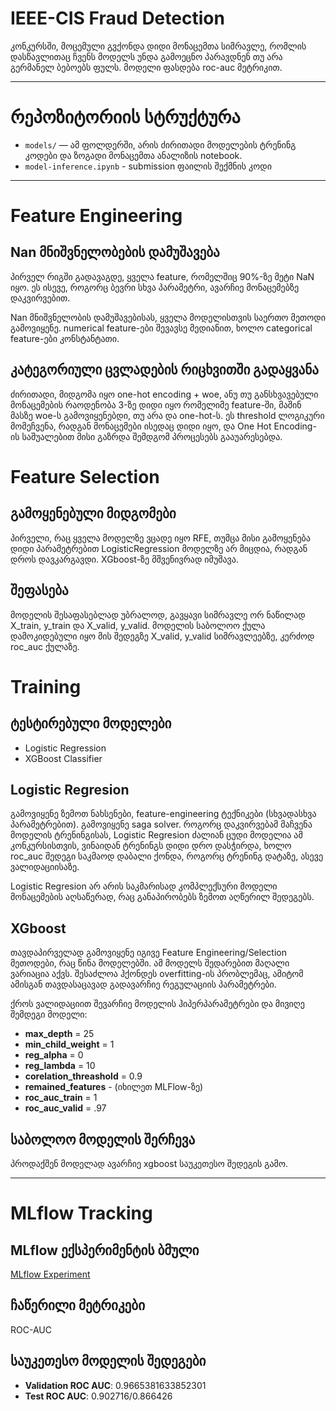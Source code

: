 # IEEE-CIS Fraud Detection

კონკურსში, მოცემული გვქონდა დიდი მონაცემთა სიმრავლე, რომლის დასწავლითაც ჩვენს მოდელს უნდა გამოეცნო პარავდნენ თუ არა გერმანელ ბებოებს ფულს. მოდელი ფასდება roc-auc მეტრიკით.

---

# რეპოზიტორიის სტრუქტურა

- `models/` — ამ ფოლდერში, არის ძირითადი მოდელების ტრენინგ კოდები და ზოგადი მონაცემთა ანალიზის notebook.
- `model-inference.ipynb` - submission ფაილის შექმნის კოდი

---

# Feature Engineering

## Nan მნიშვნელობების დამუშავება

პირველ რიგში გადავაგდე, ყველა feature, რომელშიც 90%-ზე მეტი NaN იყო. ეს ისევე, როგორც ბევრი სხვა პარამეტრი, ავარჩიე მონაცემებზე დაკვირვებით.

Nan მნიშვნელობის დამუშავებისას, ყველა მოდელისთვის საერთო მეთოდი გამოვიყენე. numerical feature-ები შევავსე მედიანით, ხოლო categorical feature-ები კონსტანტათი.

## კატეგორიული ცვლადების რიცხვითში გადაყვანა

ძირითადი, მიდგომა იყო one-hot encoding + woe, ანუ თუ განსხვავებული მონაცემების რაოდენობა 3-ზე დიდი იყო რომელიმე feature-ში, მაშინ მასზე woe-ს გამოვიყენებდი, თუ არა და one-hot-ს. ეს threshold ლოგიკური მომეჩვენა, რადგან მონაცემები ისედაც დიდი იყო, და One Hot Encoding-ის საშუალებით მისი გაზრდა შემდგომ პროცესებს გააუარესებდა.

# Feature Selection

## გამოყენებული მიდგომები

პირველი, რაც ყველა მოდელზე ვცადე იყო RFE, თუმცა მისი გამოყენება დიდი პარამეტრებით LogisticRegression მოდელზე არ მიცდია, რადგან დროს დავკარგავდი. XGboost-ზე მშვენივრად იმუშავა. 

## შეფასება

მოდელის შესაფასებლად უბრალოდ, გავყავი სიმრავლე ორ ნაწილად X_train, y_train და X_valid, y_valid. მოდელის საბოლოო ქულა დამოკიდებული იყო მის შედეგზე X_valid, y_valid სიმრავლეებზე, კერძოდ roc_auc ქულაზე.

# Training

## ტესტირებული მოდელები

- Logistic Regression
- XGBoost Classifier


## Logistic Regresion

გამოვიყენე ზემოთ ნახსენები, feature-engineering ტექნიკები (სხვადასხვა პარამეტრებით). გამოვიყენე saga solver. როგორც დაკვირვებამ მაჩვენა მოდელის ტრენინგისას, Logistic Regresion ძალიან ცუდი მოდელია ამ კონკურსისთვის, ვინაიდან ტრენინგს დიდი დრო დასჭირდა, ხოლო roc_auc შედეგი საკმაოდ დაბალი ქონდა, როგორც ტრენინგ დატაზე, ასევე ვალიდაციისაზე.

Logistic Regresion არ არის საკმარისად კომპლექსური მოდელი მონაცემების აღსაწერად, რაც განაპირობებს ზემოთ აღწერილ შედეგებს.


## XGboost

თავდაპირველად გამოვიყენე იგივე Feature Engineering/Selection მეთოდები, რაც წინა მოდელებში.
ამ მოდელს შედარებით მაღალი ვარიაცია აქვს. შესაძლოა ჰქონდეს overfitting-ის პრობლემაც, ამიტომ ამისგან თავდასაცავად გადავარჩიე რეგულაციის პარამეტრები.

ქროს ვალიდაციით შევარჩიე მოდელის ჰიპერპარამეტრები და მივიღე შემდეგი მოდელი:

- **max_depth** = 25
- **min_child_weight** = 1
- **reg_alpha** = 0
- **reg_lambda** = 10
- **corelation_threashold** = 0.9
- **remained_features** - (იხილეთ MLFlow-ზე)
- **roc_auc_train** = 1
- **roc_auc_valid** = .97

## საბოლოო მოდელის შერჩევა

პროდაქშენ მოდელად ავარჩიე xgboost საუკეთესო შედეგის გამო.

---

# MLflow Tracking

## MLflow ექსპერიმენტის ბმული

[MLflow Experiment](https://dagshub.com/lchik22/ml_second_assignment.mlflow/)

## ჩაწერილი მეტრიკები

ROC-AUC

## საუკეთესო მოდელის შედეგები

- **Validation ROC AUC**:  0.9665381633852301
- **Test ROC AUC**: 0.902716/0.866426